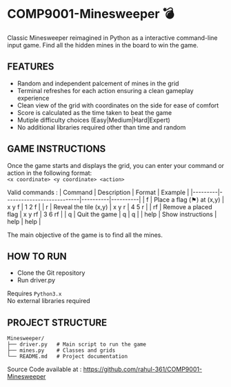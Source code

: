 # COMP9001-Minesweeper 💣 
Classic Minesweeper reimagined in Python as a interactive command-line input game. Find all the hidden mines in the board to win the game. 

## FEATURES
- Random and independent palcement of mines in the grid
- Terminal refreshes for each action ensuring a clean gameplay experience
- Clean view of the grid with coordinates on the side for ease of comfort
- Score is calculated as the time taken to beat the game
- Mutiple difficulty choices (Easy|Medium|Hard|Expert)
- No additional libraries required other than time and random 

## GAME INSTRUCTIONS
Once the game starts and displays the grid, you can enter your command or action in the following format:   
`<x coordinate> <y coordinate> <action>`
  
Valid commands : 
| Command |        Description        | Format   | Example |
|---------|---------------------------|----------|----------|
| f       | Place a flag (⚑) at (x,y) | x y  f   | 1 2 f    |
| r       | Reveal the tile (x,y)     | x y r    | 4 5 r    |
| rf      | Remove a placed flag      | x y rf   | 3 6 rf   |
| q       | Quit the game             | q        | q        |
| help    | Show instructions         | help     | help     |

The main objective of the game is to find all the mines.
## HOW TO RUN
- Clone the Git repository
- Run driver.py
  
Requires `Python3.x`    
No external libraries required

## PROJECT STRUCTURE
```
Minesweeper/
├── driver.py   # Main script to run the game 
├── mines.py    # Classes and grids
└── README.md   # Project documentation
```
Source Code available at : https://github.com/rahul-361/COMP9001-Minesweeper
